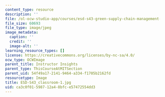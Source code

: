 ```yaml
---
content_type: resource
description: ''
file: /ol-ocw-studio-app/courses/esd-s43-green-supply-chain-management-spring-2014/ca3c0f01598712a48bfce57472554dd3_ESD-S43_classroom-1.jpg
file_size: 60693
file_type: image/jpeg
image_metadata:
  caption: ''
  credit: ''
  image-alt: ''
learning_resource_types: []
license: https://creativecommons.org/licenses/by-nc-sa/4.0/
ocw_type: OCWImage
parent_title: Instructor Insights
parent_type: ThisCourseAtMITSection
parent_uid: 54f49a17-2141-9464-a334-f1705b2162fd
resourcetype: Image
title: ESD-S43_classroom-1.jpg
uid: ca3c0f01-5987-12a4-8bfc-e57472554dd3
---
```

